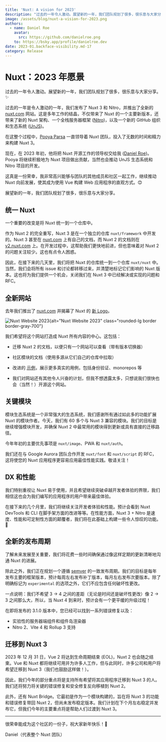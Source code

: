 ```yaml
---
title: 'Nuxt: A vision for 2023'
description: "过去的一年令人激动。展望新的一年，我们团队规划了很多，很乐意与大家分享。"
image: /assets/blog/nuxt-a-vision-for-2023.png
authors:
  - name: Daniel Roe
    avatar:
      src: https://github.com/danielroe.png
    to: https://bsky.app/profile/danielroe.dev
date: 2023-01.backface-visibility.md-17
category: Release
---
```


# Nuxt：2023 年愿景

过去的一年令人激动。展望新的一年，我们团队规划了很多，很乐意与大家分享。:sparkles:

过去的一年是令人激动的一年，我们发布了 Nuxt 3 和 Nitro，并推出了全新的 [nuxt.com](http://nuxt.com/) 网站。这是多年工作的结晶，不仅带来了 Nuxt 的一个主要新版本，还带来了新的 Nuxt 架构、一个全栈服务器框架 ([Nitro](https://nitro.unjs.io/))，以及一个新的 GitHub 组织和生态系统 ([UnJS](https://github.com/unjs/))。

在这整个过程中，[Pooya Parsa](https://github.com/pi0) 一直领导着 Nuxt 团队，投入了无数的时间和精力来构建 Nuxt 3。

现在，在 2023 年初，他将把 Nuxt 开源工作的领导权交给我 ([Daniel Roe](https://github.com/danielroe))。Pooya 将继续积极地为 Nuxt 项目做出贡献，当然也会推动 UnJS 生态系统和 Nitro 项目的开发。

这真是一份荣幸，我非常高兴能够与团队的其他成员和社区一起工作，继续推动 Nuxt 向前发展，使其成为使用 Vue 构建 Web 应用程序的直观方式。😊

展望新的一年，我们团队规划了很多，很乐意与大家分享。

## 统一 Nuxt

一个重要的改变是将 Nuxt 统一到一个仓库中。

作为 Nuxt 2 的完全重写，Nuxt 3 是在一个独立的仓库 `nuxt/framework` 中开发的。Nuxt 3 甚至在 [nuxt.com](http://nuxt.com/) 上有自己的文档，而 Nuxt 2 的文档则在 [v2.nuxt.com](https://v2.nuxt.com) 上。在开发过程中，这帮助我们更快地前进，但也意味着对 Nuxt 2 的问题关注较少。这也有点令人困惑。

因此，在接下来的几天里，我们将把 Nuxt 的仓库统一到一个仓库 `nuxt/nuxt` 中。当然，我们会将所有 issue 和讨论都转移过来，并清楚地标记它们影响的 Nuxt 版本。这也将为我们提供一个机会，关闭我们在 Nuxt 3 中已经解决或实现的问题和 RFC。

## 全新网站

去年我们推出了 [nuxt.com](http://nuxt.com/) 并揭幕了 Nuxt 的 [新 Logo](/design-kit)。

![Nuxt Website 2023](/assets/blog/website/new-website-2023.png){alt="Nuxt Website 2023" class="rounded-lg border border-gray-700"}

我们希望将这个网站打造成 Nuxt 所有内容的中心。这包括：

- 迁移 Nuxt 2 的文档，以便只有一个网站可以查看（带有版本切换器）
- 社区模块的文档（使用多源从它们自己的仓库中拉取）
- 改进的 [示例](/docs/examples/hello-world)，展示更多真实的用例，包括身份验证、monorepos 等

- 我们对网站还有其他令人兴奋的计划，但我不想透露太多，只想说我们很快也会（当然！）开源这个网站。

## 关键模块

模块生态系统是一个非常强大的生态系统，我们感谢所有通过如此多的功能扩展 Nuxt 的模块作者。今天，我们有 60 多个与 Nuxt 3 兼容的模块。我们的目标是继续增强模块开发，并确保 Nuxt 2 中最常用的模块得到更新或具有直接的迁移路径。

今年年初的主要优先事项是 `nuxt/image`、PWA 和 `nuxt/auth`。

我们还在与 Google Aurora 团队合作开发 `nuxt/font` 和 `nuxt/script` 的 RFC，这将使您的 Nuxt 应用程序更容易应用最佳性能实践。敬请关注！

## DX 和性能

我们特别重视让 Nuxt 易于使用，并且希望继续突破卓越开发者体验的界限，我们相信这也会为我们编写的应用程序的用户带来最佳体验。

在接下来的几个月里，我们将继续关注开发者体验和性能。预计会看到 Nuxt DevTools 和 CLI 在脚手架方面的改进等等。在性能方面，Nuxt 3 + Nitro 是速度、性能和可定制性方面的颠覆者，我们将在此基础上构建一些令人惊叹的功能。🚀

## 全新的发布周期

了解未来发展至关重要，我们将花费一些时间确保通过像这样定期的更新清晰地沟通 Nuxt 的进展。

除此之外，我们正在规划一个遵循 [semver](https://semver.org/) 的一致发布周期。我们的目标是每年发布主要的框架版本，预计每周左右发布补丁版本，每月左右发布次要版本。除了明确标记为 `experimental` 的选项之外，它们不应包含任何破坏性更改。

一点说明：我们不希望 3 -> 4 之间的差距（无论是时间还是破坏性更改）像 2 -> 3 之间那么大，所以，当 Nuxt 4 到来时，预计会有一个更平缓的升级过程！

在即将发布的 3.1.0 版本中，您已经可以找到一系列错误修复以及：

- 实验性的服务器端组件和组件岛渲染器
- Nitro 2、Vite 4 和 Rollup 3 支持

## 迁移到 Nuxt 3

2023 年 12 月 31 日，Vue 2 将达到生命周期结束 (EOL)，Nuxt 2 也会随之结束。Vue 和 Nuxt 都将继续可用并为许多人工作，但与此同时，许多公司和用户将希望迁移到 Nuxt 3（我们也鼓励这样做！）。

因此，我们今年的部分重点将是支持所有希望将其应用程序迁移到 Nuxt 3 的人。我们还将努力将关键的错误修复和安全修复反向移植到 Nuxt 2。

此外，还有 Nuxt Bridge。它最初是作为一个模块构建的，旨在将 Nuxt 3 的功能和错误修复带回 Nuxt 2，但尚未发布稳定版本。我们计划在下个月左右稳定并发布它，但我们今年的主要重点将是帮助人们过渡到 Nuxt 3。

---

很荣幸能成为这个社区的一份子，祝大家新年快乐！💚

Daniel（代表整个 Nuxt 团队）
